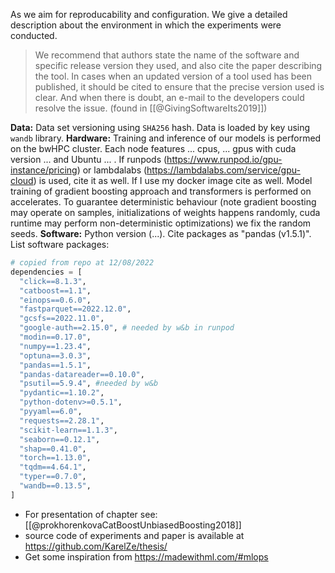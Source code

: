 As we aim for reproducability and configuration. We give a detailed description about the environment in which the experiments were conducted.

> We recommend that authors state the name of the software and specific release version they used, and also cite the paper describing the tool. In cases when an updated version of a tool used has been published, it should be cited to ensure that the precise version used is clear. And when there is doubt, an e-mail to the developers could resolve the issue.
(found in [[@GivingSoftwareIts2019]])

**Data:** Data set versioning using `SHA256` hash. Data is loaded by key using `wandb` library.
**Hardware:** Training and inference of our models is performed on the bwHPC cluster. Each node features ... cpus, ... gpus with cuda version ... and Ubuntu ... . If runpods (https://www.runpod.io/gpu-instance/pricing) or lambdalabs (https://lambdalabs.com/service/gpu-cloud) is used, cite it as well. If I use my docker image cite as well. Model training of gradient boosting approach and transformers is performed on accelerates. To guarantee deterministic behaviour (note gradient boosting may operate on samples, initializations of weights happens randomly, cuda runtime may perform non-deterministic optimizations) we fix the random seeds.
**Software:** Python version (...). Cite packages as "pandas (v1.5.1)". List software packages:
```python
# copied from repo at 12/08/2022
dependencies = [
  "click==8.1.3",
  "catboost==1.1",
  "einops==0.6.0",
  "fastparquet==2022.12.0",
  "gcsfs==2022.11.0",
  "google-auth==2.15.0", # needed by w&b in runpod
  "modin==0.17.0",
  "numpy==1.23.4",
  "optuna==3.0.3",
  "pandas==1.5.1",
  "pandas-datareader==0.10.0",
  "psutil==5.9.4", #needed by w&b
  "pydantic==1.10.2",
  "python-dotenv>=0.5.1",
  "pyyaml==6.0",
  "requests==2.28.1",
  "scikit-learn==1.1.3",
  "seaborn==0.12.1",
  "shap==0.41.0",
  "torch==1.13.0",
  "tqdm==4.64.1",
  "typer==0.7.0",
  "wandb==0.13.5",
]
```
- For presentation of chapter see: [[@prokhorenkovaCatBoostUnbiasedBoosting2018]]
- source code of experiments and paper is available at https://github.com/KarelZe/thesis/
- Get some inspiration from https://madewithml.com/#mlops